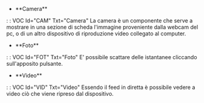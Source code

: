 - \*\*Camera\*\*

 :  : VOC Id="CAM" Txt="Camera"
La camera è un componente che serve a mostrare in una sezione di scheda l'immagine proveniente dalla webcam del pc, o di un altro dispositivo di riproduzione video collegato al computer.

- \*\*Foto\*\*

 :  : VOC Id="FOT" Txt="Foto"
E' possibile scattare delle istantanee cliccando sull'apposito pulsante.

- \*\*Video\*\*

 :  : VOC Id="VID" Txt="Video"
Essendo il feed in diretta è possibile vedere a video ciò che viene ripreso dal dispositivo.
